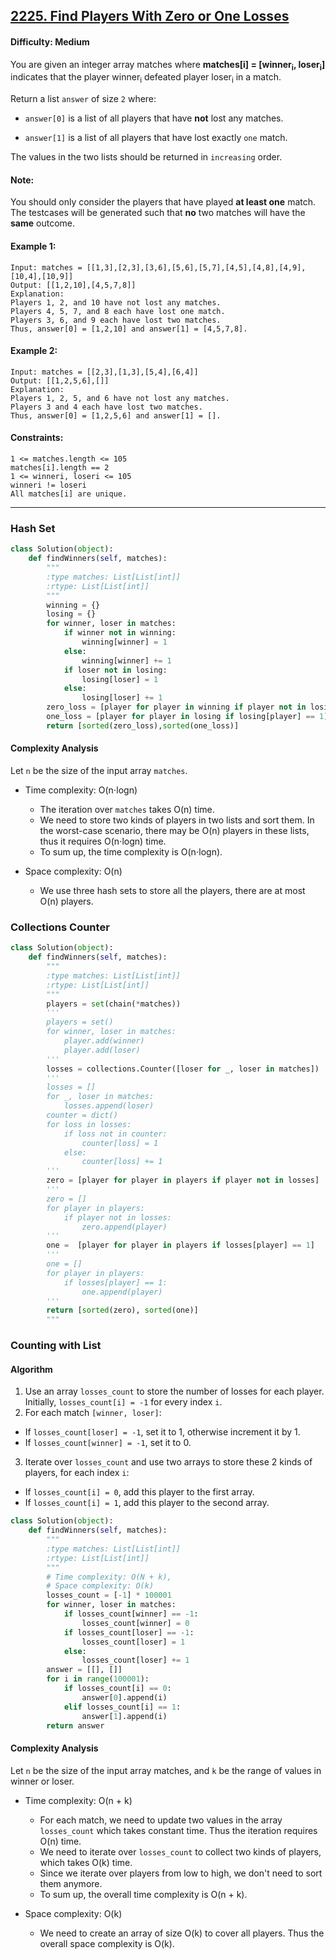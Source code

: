 ## [2225. Find Players With Zero or One Losses](https://leetcode.com/problems/find-players-with-zero-or-one-losses)

#### Difficulty: Medium

You are given an integer array matches where __matches[i] = [winner<sub>i</sub>, loser<sub>i</sub>]__ indicates that the player winner<sub>i</sub> defeated player loser<sub>i</sub> in a match.

Return a list ```answer``` of size ```2``` where:

- ```answer[0]``` is a list of all players that have __not__ lost any matches.

- ```answer[1]``` is a list of all players that have lost exactly ```one``` match.

The values in the two lists should be returned in ```increasing``` order.

#### Note:

You should only consider the players that have played __at least one__ match.
The testcases will be generated such that __no__ two matches will have the __same__ outcome.

#### Example 1:
```
Input: matches = [[1,3],[2,3],[3,6],[5,6],[5,7],[4,5],[4,8],[4,9],[10,4],[10,9]]
Output: [[1,2,10],[4,5,7,8]]
Explanation:
Players 1, 2, and 10 have not lost any matches.
Players 4, 5, 7, and 8 each have lost one match.
Players 3, 6, and 9 each have lost two matches.
Thus, answer[0] = [1,2,10] and answer[1] = [4,5,7,8].
```

#### Example 2:
```
Input: matches = [[2,3],[1,3],[5,4],[6,4]]
Output: [[1,2,5,6],[]]
Explanation:
Players 1, 2, 5, and 6 have not lost any matches.
Players 3 and 4 each have lost two matches.
Thus, answer[0] = [1,2,5,6] and answer[1] = [].
```

#### Constraints:
```
1 <= matches.length <= 105
matches[i].length == 2
1 <= winneri, loseri <= 105
winneri != loseri
All matches[i] are unique.
```

---

### Hash Set

```Python
class Solution(object):
    def findWinners(self, matches):
        """
        :type matches: List[List[int]]
        :rtype: List[List[int]]
        """
        winning = {}
        losing = {}
        for winner, loser in matches:
            if winner not in winning:
                winning[winner] = 1
            else:
                winning[winner] += 1
            if loser not in losing:
                losing[loser] = 1
            else:
                losing[loser] += 1
        zero_loss = [player for player in winning if player not in losing]
        one_loss = [player for player in losing if losing[player] == 1]
        return [sorted(zero_loss),sorted(one_loss)]
```

#### Complexity Analysis

Let ```n``` be the size of the input array ```matches```.

- Time complexity: O(n⋅logn)

    - The iteration over ```matches``` takes O(n) time.
    - We need to store two kinds of players in two lists and sort them. In the worst-case scenario, there may be O(n) players in these lists, thus it requires O(n⋅logn) time.
    - To sum up, the time complexity is O(n⋅logn).

- Space complexity: O(n)

    - We use three hash sets to store all the players, there are at most O(n) players.

### Collections Counter

```Python
class Solution(object):
    def findWinners(self, matches):
        """
        :type matches: List[List[int]]
        :rtype: List[List[int]]
        """
        players = set(chain(*matches))
        '''
        players = set()
        for winner, loser in matches:
            player.add(winner)
            player.add(loser)
        '''
        losses = collections.Counter([loser for _, loser in matches])
        '''
        losses = []
        for _, loser in matches:
            losses.append(loser)
        counter = dict()
        for loss in losses:
            if loss not in counter:
                counter[loss] = 1
            else:
                counter[loss] += 1
        '''
        zero = [player for player in players if player not in losses]
        '''
        zero = []
        for player in players:
            if player not in losses:
                zero.append(player)
        '''
        one =  [player for player in players if losses[player] == 1]
        '''
        one = []
        for player in players:
            if losses[player] == 1:
                one.append(player)
        '''
        return [sorted(zero), sorted(one)]
        """
```

### Counting with List

#### Algorithm

1. Use an array ```losses_count``` to store the number of losses for each player. Initially, ```losses_count[i] = -1``` for every index ```i```.
2. For each match ```[winner, loser]```:
- If ```losses_count[loser] = -1```, set it to 1, otherwise increment it by 1.
- If ```losses_count[winner] = -1```, set it to 0.
3. Iterate over ```losses_count``` and use two arrays to store these 2 kinds of players, for each index ```i```:
- If ```losses_count[i] = 0```, add this player to the first array.
- If ```losses_count[i] = 1```, add this player to the second array.

```Python
class Solution(object):
    def findWinners(self, matches):
        """
        :type matches: List[List[int]]
        :rtype: List[List[int]]
        """
        # Time complexity: O(N + k),
        # Space complexity: O(k)
        losses_count = [-1] * 100001
        for winner, loser in matches:
            if losses_count[winner] == -1:
                losses_count[winner] = 0
            if losses_count[loser] == -1:
                losses_count[loser] = 1
            else:
                losses_count[loser] += 1
        answer = [[], []]
        for i in range(100001):
            if losses_count[i] == 0:
                answer[0].append(i)
            elif losses_count[i] == 1:
                answer[1].append(i)
        return answer      
```

#### Complexity Analysis
Let ```n``` be the size of the input array matches, and ```k``` be the range of values in winner or loser.

- Time complexity: O(n + k)

    - For each match, we need to update two values in the array ```losses_count``` which takes constant time. Thus the iteration requires O(n) time.
    - We need to iterate over ```losses_count``` to collect two kinds of players, which takes O(k) time.
    - Since we iterate over players from low to high, we don't need to sort them anymore.
    - To sum up, the overall time complexity is O(n + k).
    
- Space complexity: O(k)

    - We need to create an array of size O(k) to cover all players. Thus the overall space complexity is O(k).
